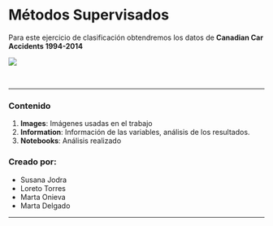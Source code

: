# Métodos Supervisados
 Para este ejercicio de clasificación obtendremos los datos de **Canadian Car Accidents 1994-2014**

![](https://www.callkleinlawyers.com/wp-content/uploads/2019/08/burnaby-car-accident.jpg)

<br>

---

### Contenido
1. **Images**: Imágenes usadas en el trabajo
2. **Information**: Información de las variables, análisis de los resultados.
3. **Notebooks**: Análisis realizado


### Creado por: 
* Susana Jodra
* Loreto Torres
* Marta Onieva 
* Marta Delgado


---
<br>
